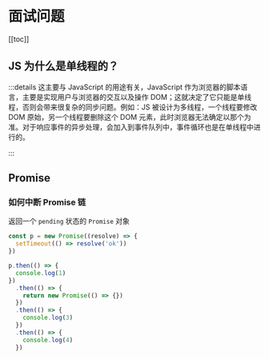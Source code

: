 # 面试问题

[[toc]]

## JS 为什么是单线程的？

:::details
这主要与 JavaScript 的用途有关，JavaScript 作为浏览器的脚本语言，主要是实现用户与浏览器的交互以及操作 DOM；这就决定了它只能是单线程，否则会带来很复杂的同步问题。例如：JS 被设计为多线程，一个线程要修改 DOM 原始，另一个线程要删除这个 DOM 元素，此时浏览器无法确定以那个为准。对于响应事件的异步处理，会加入到事件队列中，事件循环也是在单线程中进行的。

:::

## Promise

### 如何中断 Promise 链

返回一个 `pending` 状态的 `Promise` 对象

```js
const p = new Promise((resolve) => {
  setTimeout(() => resolve('ok'))
})

p.then(() => {
  console.log(1)
})
  .then(() => {
    return new Promise(() => {})
  })
  .then(() => {
    console.log(3)
  })
  .then(() => {
    console.log(4)
  })
```

